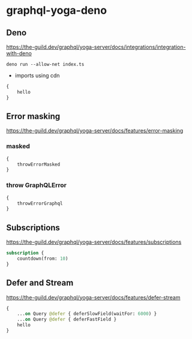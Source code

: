 # graphql-yoga-deno

## Deno

https://the-guild.dev/graphql/yoga-server/docs/integrations/integration-with-deno

`deno run --allow-net index.ts`

- imports using cdn

```graphql
{
    hello
}
```

## Error masking

https://the-guild.dev/graphql/yoga-server/docs/features/error-masking

### masked

```graphql
{
    throwErrorMasked
}
```

### throw GraphQLError

```graphql
{
    throwErrorGraphql
}
```

## Subscriptions

https://the-guild.dev/graphql/yoga-server/docs/features/subscriptions

```graphql
subscription {
    countdown(from: 10)
}
```

## Defer and Stream

https://the-guild.dev/graphql/yoga-server/docs/features/defer-stream

```graphql
{
    ...on Query @defer { deferSlowField(waitFor: 6000) }
    ...on Query @defer { deferFastField }
    hello
}
```
